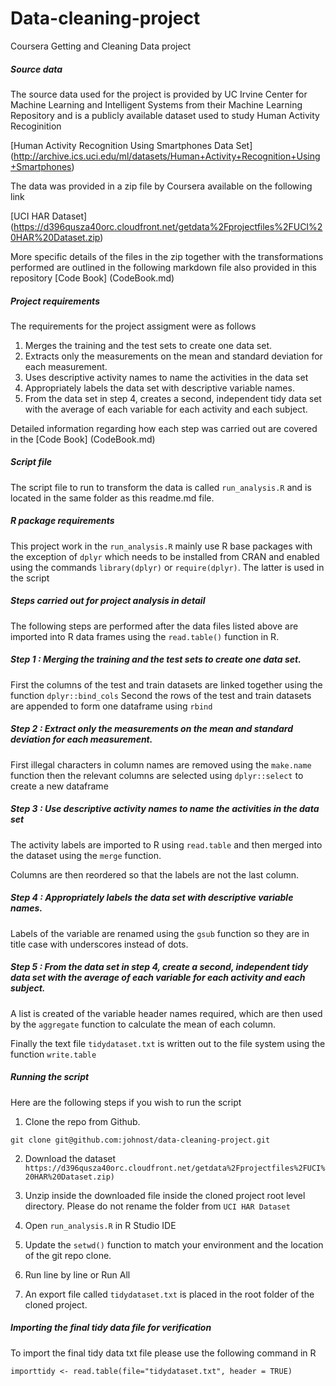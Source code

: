# Data-cleaning-project

Coursera Getting and Cleaning Data project


##### Source data
The source data used for the project is provided by UC Irvine Center for Machine Learning and Intelligent Systems from their Machine Learning Repository and is a publicly available dataset used to study Human Activity Recoginition

[Human Activity Recognition Using Smartphones Data Set]
(http://archive.ics.uci.edu/ml/datasets/Human+Activity+Recognition+Using+Smartphones)

The data was provided in a zip file by Coursera available on the following link 

[UCI HAR Dataset]
(https://d396qusza40orc.cloudfront.net/getdata%2Fprojectfiles%2FUCI%20HAR%20Dataset.zip)

More specific details of the files in the zip together with the transformations performed are outlined in the following markdown file also provided in this repository
[Code Book]
(CodeBook.md)

##### Project requirements
The requirements for the project assigment were as follows
1. Merges the training and the test sets to create one data set.2. Extracts only the measurements on the mean and standard deviation for each measurement.3. Uses descriptive activity names to name the activities in the data set4. Appropriately labels the data set with descriptive variable names.5. From the data set in step 4, creates a second, independent tidy data set with the average of each variable for each activity and each subject.
Detailed information regarding how each step was carried out are covered in the [Code Book]
(CodeBook.md)

##### Script file
The script file to run to transform the data is called `run_analysis.R` and is located in the same folder as this readme.md file. 

##### R package requirements
This project work in the `run_analysis.R` mainly use R base packages with the exception of `dplyr` which needs to be installed from CRAN and enabled using the commands `library(dplyr)` or `require(dplyr)`. The latter is used in the script


##### Steps carried out for project analysis in detail 
The following steps are performed after the data files listed above are imported into R data frames using the `read.table()` function in R. 

##### Step 1 : Merging the training and the test sets to create one data set.

First the columns of the test and train datasets are linked together using the function `dplyr::bind_cols`
Second the rows of the test and train datasets are appended to form one dataframe using `rbind` 
##### Step 2 : Extract only the measurements on the mean and standard deviation for each measurement.
First illegal characters in column names are removed using the `make.name` function then the relevant columns are selected using `dplyr::select` to create a new dataframe
##### Step 3 : Use descriptive activity names to name the activities in the data set
The activity labels are imported to R using `read.table` and then merged into the dataset using the `merge` function.
Columns are then reordered so that the labels are not the last column.##### Step 4 : Appropriately labels the data set with descriptive variable names.

Labels of the variable are renamed using the `gsub` function so they are in title case with underscores instead of dots. ##### Step 5 : From the data set in step 4, create a second, independent tidy data set with the average of each variable for each activity and each subject.

A list is created of the variable header names required, which are then used by the `aggregate` function to calculate the mean of each column.

Finally the text file `tidydataset.txt` is written out to the file system using the function `write.table`


##### Running the script 
Here are the following steps if you wish to run the script

1. Clone the repo from Github.

`git clone git@github.com:johnost/data-cleaning-project.git`
 
2. Download the dataset `https://d396qusza40orc.cloudfront.net/getdata%2Fprojectfiles%2FUCI%20HAR%20Dataset.zip)
` 
3. Unzip inside the downloaded file inside the cloned project root level directory. Please do not rename the folder from `UCI HAR Dataset`

4. Open `run_analysis.R` in R Studio IDE

5. Update the `setwd()` function to match your environment and the location of the git repo clone.

6. Run line by line or Run All 

6. An export file called `tidydataset.txt` is placed in the root folder of the cloned project.

##### Importing the final tidy data file for verification

To import the final tidy data txt file please use the following command in R 

``` importtidy <- read.table(file="tidydataset.txt", header = TRUE) ```

